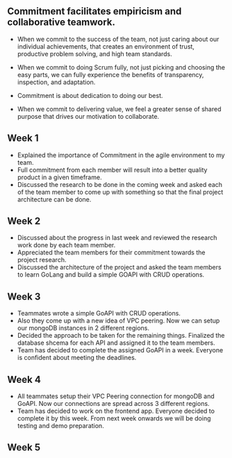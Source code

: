 ## Commitment facilitates empiricism and collaborative teamwork.

* When we commit to the success of the team, not just caring about our individual achievements, that creates an environment of trust, productive problem solving, and high team standards.

* When we commit to doing Scrum fully, not just picking and choosing the easy parts, we can fully experience the benefits of transparency, inspection, and adaptation.

* Commitment is about dedication to doing our best.  

* When we commit to delivering value, we feel a greater sense of shared purpose that drives our motivation to collaborate.


## Week 1

* Explained the importance of Commitment in the agile environment to my team.
* Full commitment from each member will result into a better quality product in a given timeframe.
* Discussed the research to be done in the coming week and asked each of the team member to come up with something so that the final project architecture can be done.

## Week 2

* Discussed about the progress in last week and reviewed the research work done by each team member.
* Appreciated the team members for their commitment towards the project research.
* Discussed the architecture of the project and asked the team members to learn GoLang and build a simple GOAPI with CRUD operations.

## Week 3

* Teammates wrote a simple GoAPI with CRUD operations.
* Also they come up with a new idea of VPC peering. Now we can setup our mongoDB instances in 2 different regions.
* Decided the approach to be taken for the remaining things. Finalized the database shcema for each API and assigned it to the team members.
* Team has decided to complete the assigned GoAPI in a week. Everyone is confident about meeting the deadlines.

## Week 4

* All teammates setup their VPC Peering connection for mongoDB and GoAPI. Now our connections are spread across 3 different regions.
* Team has decided to work on the frontend app. Everyone decided to complete it by this week. From next week onwards we will be doing testing and demo preparation.

## Week 5
